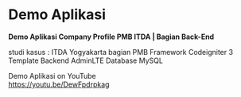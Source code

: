 # Demo Aplikasi
<b>Demo Aplikasi Company Profile PMB ITDA | Bagian Back-End</b>

studi kasus : ITDA Yogyakarta bagian PMB
Framework Codeigniter 3
Template Backend AdminLTE
Database MySQL

Demo Aplikasi on YouTube<br>
https://youtu.be/DewFpdrpkag
